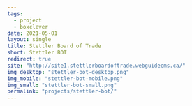 ```yaml
---
tags:
  - project
  - boxclever
date: 2021-05-01
layout: single
title: Stettler Board of Trade
short: Stettler BOT
redirect: true
site: "http://site1.stettlerboardoftrade.webguidecms.ca/"
img_desktop: "stettler-bot-desktop.png"
img_mobile: "stettler-bot-mobile.png"
img_small: "stettler-bot-small.png"
permalink: "projects/stettler-bot/"
---
```

